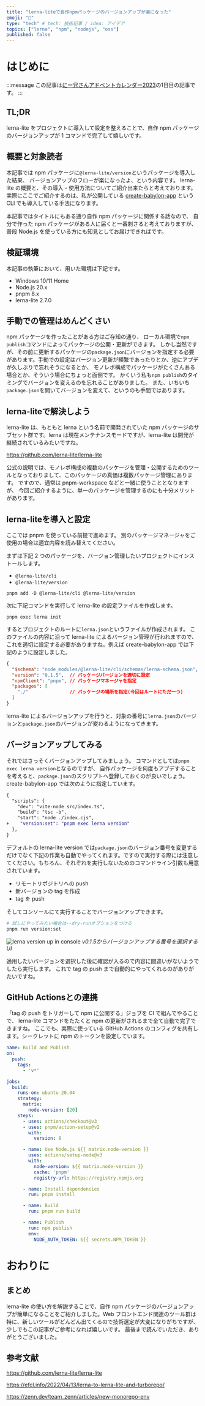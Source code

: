 ```yaml
---
title: "lerna-liteで自作npmパッケージのバージョンアップが楽になった"
emoji: "🍋"
type: "tech" # tech: 技術記事 / idea: アイデア
topics: ["lerna", "npm", "nodejs", "oss"]
published: false
---
```


# はじめに

:::message
この記事は[にー兄さんアドベントカレンダー2023](https://qiita.com/advent-calendar/2023/ninisan_solo)の1日目の記事です。
:::

## TL;DR

lerna-lite をプロジェクトに導入して設定を整えることで、自作 npm パッケージのバージョンアップが 1 コマンドで完了して嬉しいです。

## 概要と対象読者

本記事では npm パッケージに`@lerna-lite/version`というパッケージを導入した結果、
バージョンアップのフローが楽になったよ、という内容です。
lerna-lite の概要と、その導入・使用方法についてご紹介出来たらと考えております。
実際にここでご紹介するのは、私が公開している [create-babylon-app](https://github.com/drumath2237/create-babylon-app) という CLI でも導入している手法になります。

本記事ではタイトルにもある通り自作 npm パッケージに関係する話なので、
自分で作った npm パッケージがある人に届くと一番刺さると考えておりますが、
普段 Node.js を使っている方にも知見としてお届けできればです。

## 検証環境

本記事の執筆において、用いた環境は下記です。

- Windows 10/11 Home
- Node.js 20.x
- pnpm 8.x
- lerna-lite 2.7.0

## 手動での管理はめんどくさい

npm パッケージを作ったことがある方はご存知の通り、
ローカル環境で`npm publish`コマンドによってパッケージの公開・更新ができます。
しかし当然ですが、その前に更新するパッケージの`package.json`にバージョンを指定する必要があります。手動での設定はバージョン更新が頻繁であったりとか、逆にアプデが久しぶりで忘れそうになるとか、
モノレポ構成でパッケージがたくさんある場合とか、そういう場合にちょっと面倒です。
かくいう私も`npm publish`のタイミングでバージョンを変えるのを忘れることがありました。
また、いちいち`package.json`を開いてバージョンを変えて、というのも手間ではあります。

## lerna-liteで解決しよう

lerna-lite は、もともと lerna という名前で開発されていた npm パッケージのサブセット群です。lerna は現在メンテナンスモードですが、lerna-lite は開発が継続されているみたいですね。

https://github.com/lerna-lite/lerna-lite

公式の説明では、モノレポ構成の複数のパッケージを管理・公開するためのツールとなっておりまして、このパッケージの真価は複数パッケージ管理にあります。
ですので、通常は pnpm-workspace などと一緒に使うこととなりますが、
今回ご紹介するように、単一のパッケージを管理するのにも十分メリットがあります。

## lerna-liteを導入と設定

ここでは pnpm を使っている前提で進めます。
別のパッケージマネージャをご使用の場合は適宜内容を読み替えてください。

まずは下記 2 つのパッケージを、バージョン管理したいプロジェクトにインストールします。

- `@lerna-lite/cli`
- `@lerna-lite/version`

```bash: 二つのパッケージをインストール
pnpm add -D @lerna-lite/cli @lerna-lite/version
```

次に下記コマンドを実行して lerna-lite の設定ファイルを作成します。

```bash: lerna-liteの初期化
pnpm exec lerna init
```

するとプロジェクトのルートに`lerna.json`というファイルが作成されます。
このファイルの内容に沿って lerna-lite によるバージョン管理が行われますので、
これを適切に設定する必要がありますね。例えば create-babylon-app では下記のように設定しました。

```json:lerna.json
{
  "$schema": "node_modules/@lerna-lite/cli/schemas/lerna-schema.json",
  "version": "0.1.5",  // パッケージバージョンを適切に設定
  "npmClient": "pnpm", // パッケージマネージャを指定
  "packages": [
    "./"               // パッケージの場所を指定(今回はルートにただ一つ)
  ]
}
```

lerna-lite によるバージョンアップを行うと、対象の番号に`lerna.json`のバージョンと`package.json`のバージョンが変わるようになってきます。

## バージョンアップしてみる

それではさっそくバージョンアップしてみましょう。
コマンドとしては`pnpm exec lerna version`となるのですが、
自作パッケージを何度もアプデすることを考えると、`package.json`のスクリプトへ登録しておくのが良いでしょう。
create-babylon-app では次のように指定しています。

```diff json: package.json
{
  "scripts": {
    "dev": "vite-node src/index.ts",
    "build": "tsc -b",
    "start": "node ./index.cjs",
+    "version:set": "pnpm exec lerna version"
  },
}
```

デフォルトの lerna-lite version では`package.json`のバージョン番号を変更するだけでなく下記の作業も自動でやってくれます。ですので実行する際には注意してください。もちろん、それぞれを実行しないためのコマンドライン引数も用意されています。

- リモートリポジトリへの push
- 新バージョンの tag を作成
- tag を push

そしてコンソールにて実行することでバージョンアップできます。

```bash
# 試しにやってみたい場合は--dry-runオプションをつける
pnpm run version:set
```

![lerna version up in console](/images/lerna-lite/lerna-version-up.png)
*v0.1.5からバージョンアップする番号を選択するUI*

適用したいバージョンを選択した後に確認が入るので内容に間違いがないようでしたら実行します。
これで tag の push まで自動的にやってくれるのがありがたいですね。

## GitHub Actionsとの連携

「tag の push をトリガーして npm に公開する」ジョブを CI で組んでやることで、
lerna-lite コマンドをたたくと npm の更新がされるまで全て自動で完了できますね。
ここでも、実際に使っている GitHub Actions のコンフィグを共有します。シークレットに npm のトークンを設定しています。

```yml
name: Build and Publish
on:
  push:
    tags:
      - 'v*'

jobs:
  build:
    runs-on: ubuntu-20.04
    strategy:
      matrix:
        node-version: [20]
    steps:
      - uses: actions/checkout@v3
      - uses: pnpm/action-setup@v2
        with:
          version: 8

      - name: Use Node.js ${{ matrix.node-version }}
        uses: actions/setup-node@v3
        with:
          node-version: ${{ matrix.node-version }}
          cache: 'pnpm'
          registry-url: https://registry.npmjs.org

      - name: Install dependencies
        run: pnpm install

      - name: Build
        run: pnpm run build

      - name: Publish
        run: npm publish
        env:
          NODE_AUTH_TOKEN: ${{ secrets.NPM_TOKEN }}
```

# おわりに

## まとめ

lerna-lite の使い方を解説することで、自作 npm パッケージのバージョンアップが簡単になることをご紹介しました。Web フロントエンド関連のツール群は特に、新しいツールがどんどん出てくるので技術選定が大変になりがちですが、少しでもこの記事がご参考になれば嬉しいです。
最後まで読んでいただき、ありがとうございました。

## 参考文献

https://github.com/lerna-lite/lerna-lite

https://efcl.info/2022/04/13/lerna-to-lerna-lite-and-turborepo/

https://zenn.dev/team_zenn/articles/new-monorepo-env